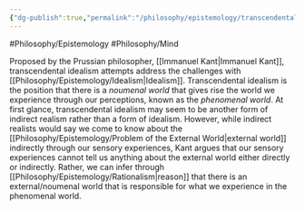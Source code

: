 ```yaml
---
{"dg-publish":true,"permalink":"/philosophy/epistemology/transcendental-idealism/"}
---
```


#Philosophy/Epistemology 
#Philosophy/Mind

Proposed by the Prussian philosopher, [[Immanuel Kant\|Immanuel Kant]], transcendental idealism attempts address the challenges with [[Philosophy/Epistemology/Idealism\|Idealism]]. Transcendental idealism is the position that there is a *noumenal world* that gives rise the world we experience through our perceptions, known as the *phenomenal world*. At first glance, transcendental idealism may seem to be another form of indirect realism rather than a form of idealism. However, while indirect realists would say we come to know about the [[Philosophy/Epistemology/Problem of the External World\|external world]] indirectly through our sensory experiences, Kant argues that our sensory experiences cannot tell us anything about the external world either directly or indirectly. Rather, we can infer through [[Philosophy/Epistemology/Rationalism\|reason]] that there is an external/noumenal world that is responsible for what we experience in the phenomenal world.
 